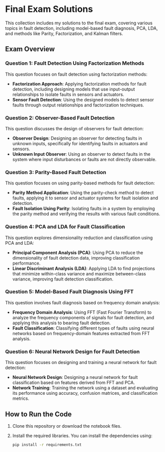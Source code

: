 # Final Exam Solutions

This collection includes my solutions to the final exam, covering various topics in fault detection, including model-based fault diagnosis, PCA, LDA, and methods like Parity, Factorization, and Kalman filters.

## Exam Overview

### **Question 1: Fault Detection Using Factorization Methods**
This question focuses on fault detection using factorization methods:

- **Factorization Approach**: Applying factorization methods for fault detection, including designing models that use input-output relationships to isolate faults in sensors and actuators.
- **Sensor Fault Detection**: Using the designed models to detect sensor faults through output relationships and factorization techniques.

### **Question 2: Observer-Based Fault Detection**
This question discusses the design of observers for fault detection:

- **Observer Design**: Designing an observer for detecting faults in unknown inputs, specifically for identifying faults in actuators and sensors.
- **Unknown Input Observer**: Using an observer to detect faults in the system where input disturbances or faults are not directly observable.

### **Question 3: Parity-Based Fault Detection**
This question focuses on using parity-based methods for fault detection:

- **Parity Method Application**: Using the parity-check method to detect faults, applying it to sensor and actuator systems for fault isolation and detection.
- **Fault Isolation Using Parity**: Isolating faults in a system by employing the parity method and verifying the results with various fault conditions.

### **Question 4: PCA and LDA for Fault Classification**
This question explores dimensionality reduction and classification using PCA and LDA:

- **Principal Component Analysis (PCA)**: Using PCA to reduce the dimensionality of fault detection data, improving classification performance.
- **Linear Discriminant Analysis (LDA)**: Applying LDA to find projections that minimize within-class variance and maximize between-class variance, improving fault detection classification.

### **Question 5: Model-Based Fault Diagnosis Using FFT**
This question involves fault diagnosis based on frequency domain analysis:

- **Frequency Domain Analysis**: Using FFT (Fast Fourier Transform) to analyze the frequency components of signals for fault detection, and applying this analysis to bearing fault detection.
- **Fault Classification**: Classifying different types of faults using neural networks based on frequency-domain features extracted from FFT analysis.

### **Question 6: Neural Network Design for Fault Detection**
This question focuses on designing and training a neural network for fault detection:

- **Neural Network Design**: Designing a neural network for fault classification based on features derived from FFT and PCA.
- **Network Training**: Training the network using a dataset and evaluating its performance using accuracy, confusion matrices, and classification metrics.

## How to Run the Code

1. Clone this repository or download the notebook files.
2. Install the required libraries. You can install the dependencies using:

   ```bash
   pip install -r requirements.txt
